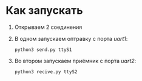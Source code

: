 # Как запускать

1. Открываем 2 соединения
2. В одном запускаем оптравку с порта _uart1_:
	
	```
	python3 send.py ttyS1
	```

3. Во втором запускаем приёмник с порта _uart2_:

	```
	python3 recive.py ttyS2
	```
